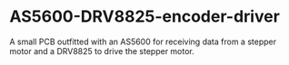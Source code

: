 # AS5600-DRV8825-encoder-driver
A small PCB outfitted with an AS5600 for receiving data from a stepper motor and a DRV8825 to drive the stepper motor.
